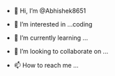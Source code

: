 - 👋 Hi, I’m @Abhishek8651
- 👀 I’m interested in ...coding

- 🌱 I’m currently learning ...
- 💞️ I’m looking to collaborate on ...
- 📫 How to reach me ...

<!---
Abhishek8651/Abhishek8651 is a ✨ special ✨ repository because its `README.md` (this file) appears on your GitHub profile.
You can click the Preview link to take a look at your changes.
--->
